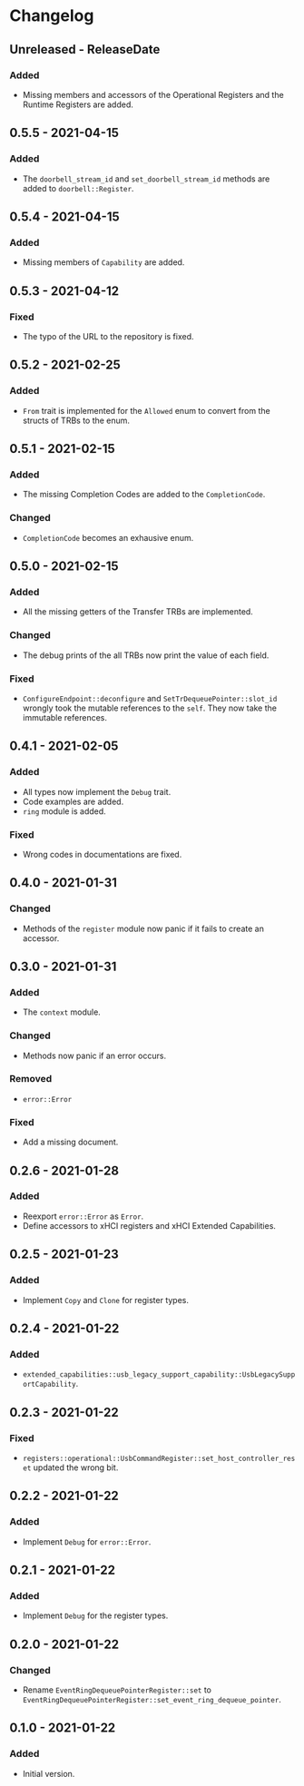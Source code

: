 # Changelog

## Unreleased - ReleaseDate
### Added
- Missing members and accessors of the Operational Registers and the Runtime Registers are added.

## 0.5.5 - 2021-04-15
### Added
- The `doorbell_stream_id` and `set_doorbell_stream_id` methods are added to `doorbell::Register`.

## 0.5.4 - 2021-04-15
### Added
- Missing members of `Capability` are added.

## 0.5.3 - 2021-04-12
### Fixed
- The typo of the URL to the repository is fixed.

## 0.5.2 - 2021-02-25
### Added
- `From` trait is implemented for the `Allowed` enum to convert from the structs of TRBs to the enum.

## 0.5.1 - 2021-02-15
### Added
- The missing Completion Codes are added to the `CompletionCode`.

### Changed
- `CompletionCode` becomes an exhausive enum.

## 0.5.0 - 2021-02-15
### Added
- All the missing getters of the Transfer TRBs are implemented.

### Changed
- The debug prints of the all TRBs now print the value of each field.

### Fixed
- `ConfigureEndpoint::deconfigure` and `SetTrDequeuePointer::slot_id` wrongly took the mutable references to the `self`. They now take the immutable references.

## 0.4.1 - 2021-02-05
### Added
- All types now implement the `Debug` trait.
- Code examples are added.
- `ring` module is added.

### Fixed
- Wrong codes in documentations are fixed.

## 0.4.0 - 2021-01-31
### Changed
- Methods of the `register` module now panic if it fails to create an accessor.

## 0.3.0 - 2021-01-31
### Added
- The `context` module.

### Changed
- Methods now panic if an error occurs.

### Removed
- `error::Error`

### Fixed
- Add a missing document.

## 0.2.6 - 2021-01-28
### Added
- Reexport `error::Error` as `Error`.
- Define accessors to xHCI registers and xHCI Extended Capabilities.

## 0.2.5 - 2021-01-23
### Added
- Implement `Copy` and `Clone` for register types.

## 0.2.4 - 2021-01-22
### Added
- `extended_capabilities::usb_legacy_support_capability::UsbLegacySupportCapability`.

## 0.2.3 - 2021-01-22
### Fixed
- `registers::operational::UsbCommandRegister::set_host_controller_reset` updated the wrong bit.

## 0.2.2 - 2021-01-22
### Added
- Implement `Debug` for `error::Error`.

## 0.2.1 - 2021-01-22
### Added
- Implement `Debug` for the register types.

## 0.2.0 - 2021-01-22
### Changed
- Rename `EventRingDequeuePointerRegister::set` to `EventRingDequeuePointerRegister::set_event_ring_dequeue_pointer`.

## 0.1.0 - 2021-01-22
### Added
- Initial version.
